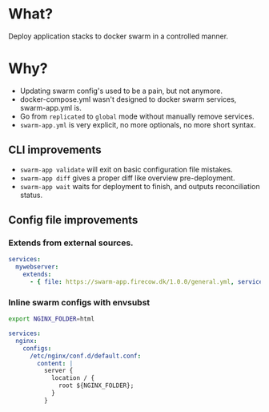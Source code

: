 # What?
Deploy application stacks to docker swarm in a controlled manner.

# Why?

- Updating swarm config's used to be a pain, but not anymore.
- docker-compose.yml wasn't designed to docker swarm services, swarm-app.yml is.
- Go from `replicated` to `global` mode without manually remove services.
- `swarm-app.yml` is very explicit, no more optionals, no more short syntax.

## CLI improvements
- `swarm-app validate` will exit on basic configuration file mistakes.
- `swarm-app diff` gives a proper diff like overview pre-deployment.
- `swarm-app wait` waits for deployment to finish, and outputs reconciliation status.

## Config file improvements 
### Extends from external sources.
```yml
services:
  mywebserver:
    extends: 
      - { file: https://swarm-app.firecow.dk/1.0.0/general.yml, service: nginx }
```

### Inline swarm configs with envsubst
```sh
export NGINX_FOLDER=html
```

```yml
services:
  nginx:
    configs:
      /etc/nginx/conf.d/default.conf:
        content: |
          server {
            location / {
              root ${NGINX_FOLDER};
            }
          }
```
